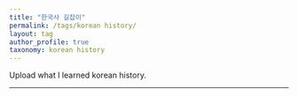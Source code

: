 ```yaml
---
title: "한국사 길잡이"
permalink: /tags/korean history/
layout: tag
author_profile: true
taxonomy: korean history
---
```


Upload what I learned korean history.  

- - -
